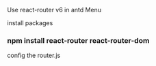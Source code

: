Use react-router v6 in antd Menu

install packages
### npm install react-router react-router-dom

config the router.js


